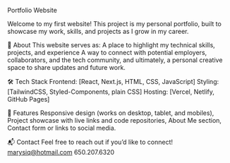 Portfolio Website

Welcome to my first website!
This project is my personal portfolio, built to showcase my work, skills, and projects as I grow in my career.

🚀 About
This website serves as:
A place to highlight my technical skills, projects, and experience
A way to connect with potential employers, collaborators, and the tech community, and ultimately, a personal creative space to share updates and future work.

🛠 Tech Stack
Frontend: [React, Next.js, HTML, CSS, JavaScript]
Styling: [TailwindCSS, Styled-Components, plain CSS]
Hosting: [Vercel, Netlify, GitHub Pages]


📄 Features
Responsive design (works on desktop, tablet, and mobiles),
Project showcase with live links and code repositories,
About Me section,
Contact form or links to social media.


📬 Contact
Feel free to reach out if you’d like to connect!
marysiq@hotmail.com
650.207.6320